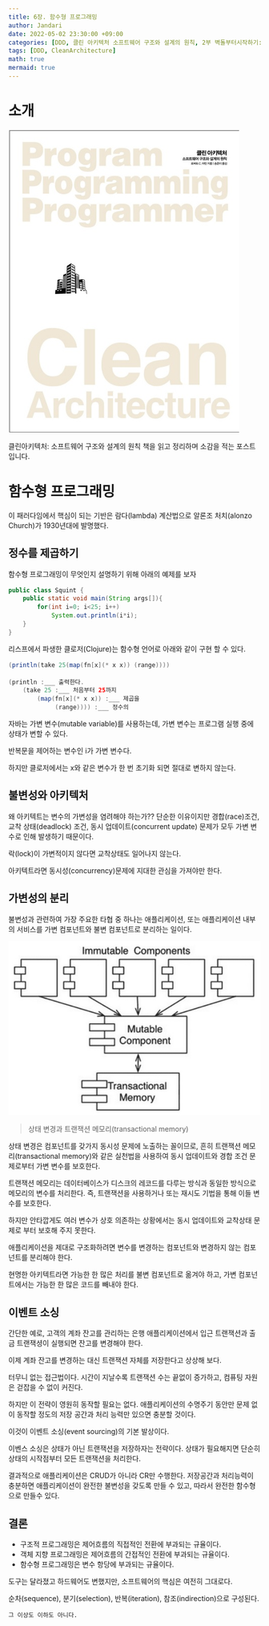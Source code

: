 ```yaml
---
title: 6장. 함수형 프로그래밍
author: Jandari
date: 2022-05-02 23:30:00 +09:00
categories: [DDD, 클린 아키텍처 소프트웨어 구조와 설계의 원칙, 2부 벽돌부터시작하기:프로그래밍 패러다임]
tags: [DDD, CleanArchitecture]
math: true
mermaid: true
---
```


# 소개

![image](/assets/img/post/2022-05-02-PPPCleanArchitecture_ch6/1.jpg)

클린아키텍처: 소프트웨어 구조와 설계의 원칙 책을 읽고 정리하며 소감을 적는 포스트입니다.

# 함수형 프로그래밍

이 패러다임에서 핵심이 되는 기반은 람다(lambda) 계산법으로 알론조 처치(alonzo Church)가 1930년대에 발명했다.

## 정수를 제곱하기

함수형 프로그래밍이 무엇인지 설명하기 위해 아래의 예제를 보자

```java
public class Squint {
    public static void main(String args[]){
        for(int i=0; i<25; i++)
            System.out.println(i*i);
    }
}
```

리스프에서 파생한 클로저(Clojure)는 함수형 언어로 아래와 같이 구현 할 수 있다.

```java
(println(take 25(map(fn[x](* x x)) (range))))

(println :___ 출력한다.
    (take 25 :___ 처음부터 25까지
        (map(fn[x](* x x)) :___ 제곱을
             (range)))) :___ 정수의

```

자바는 가변 변수(mutable variable)를 사용하는데, 가변 변수는 프로그램 실행 중에 상태가 변할 수 있다.

반복문을 제어하는 변수인 i가 가변 변수다.

하지만 클로저에서는 x와 같은 변수가 한 번 초기화 되면 절대로 변하지 않는다.

## 불변성와 아키텍처

왜 아키텍트는 변수의 가변성을 염려해야 하는가?? 단순한 이유이지만 경합(race)조건, 교착 상태(deadlock) 조건, 동시 업데이트(concurrent update) 문제가 모두 가변 변수로 인해 발생하기 때문이다.

락(lock)이 가변적이지 않다면 교착상태도 일어나지 않는다.

아키텍트라면 동시성(concurrency)문제에 지대한 관심을 가져야만 한다.

## 가변성의 분리

불변성과 관련하여 가장 주요한 타협 중 하나는 애플리케이션, 또는 애플리케이션 내부의 서비스를 가변 컴포넌트와 불변 컴포넌트로 분리하는 일이다.

![image](/assets/img/post/2022-05-02-PPPCleanArchitecture_ch6/2.jpg)
> 상태 변경과 트랜잭션 메모리(transactional memory)

상태 변경은 컴포넌트를 갖가지 동시성 문제에 노출하는 꼴이므로, 흔히 트랜잭션 메모리(transactional memory)와 같은 실천법을 사용하여 동시 업데이트와 경합 조건 문제로부터 가변 변수를 보호한다.

트랜잭션 메모리는 데이터베이스가 디스크의 레코드를 다루는 방식과 동일한 방식으로 메모리의 변수를 처리한다. 즉, 트랜잭션을 사용하거나 또는 재시도 기법을 통해 이들 변수를 보호한다.

하지만 안타깝게도 여러 변수가 상호 의존하는 상황에서는 동시 업데이트와 교착상태 문제로 부터 보호해 주지 못한다.

애플리케이션을 제대로 구조화하려면 변수를 변경하는 컴포넌트와 변경하지 않는 컴포넌트를 분리해야 한다.

현명한 아키텍트라면 가능한 한 많은 처리를 불변 컴포넌트로 옮겨야 하고, 가변 컴포넌트에서는 가능한 한 많은 코드를 빼내야 한다.


## 이벤트 소싱

간단한 예로, 고객의 계좌 잔고를 관리하는 은행 애플리케이션에서 입근 트랜잭션과 출금 트랜잭셩이 실행되면 잔고를 변경해야 한다.

이제 계좌 잔고를 변경하는 대신 트랜잭션 자체를 저장한다고 상상해 보다.

터무니 없는 접근법이다. 시간이 지날수록 트랜잭션 수는 끝없이 증가하고, 컴퓨팅 자원은 걷잡을 수 없이 커진다.

하지만 이 전략이 영원히 동작할 필요는 없다. 애플리케이션의 수명주기 동안만 문제 없이 동작할 정도의 저장 공간과 처리 능력만 있으면 충분할 것이다.

이것이 이벤트 소싱(event sourcing)의 기본 발상이다.

이벤스 소싱은 상태가 아닌 트랜잭션을 저장하자는 전략이다. 상태가 필요해지면 단순히 상태의 시작점부터 모든 트랜잭션을 처리한다.

결과적으로 애플리케이션은 CRUD가 아니라 CR만 수행한다. 저장공간과 처리능력이 충분하면 애플리케이션이 완전한 불변성을 갖도록 만들 수 있고, 따라서 완전한 함수형으로 만들수 있다.

## 결론

* 구조적 프로그래밍은 제어흐름의 직접적인 전환에 부과되는 규율이다.
* 객체 지향 프로그래밍은 제어흐름의 간접적인 전환에 부과되는 규율이다.
* 함수형 프로그래밍은 변수 항당에 부과되는 규율이다.

도구는 달라졌고 하드웨어도 변했지만, 소프트웨어의 핵심은 여전히 그대로다.

순차(sequence), 분기(selection), 반복(iteration), 참조(indirection)으로 구성된다.

`그 이상도 이하도 아니다.`
